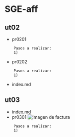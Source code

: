 # SGE-aff

## ut02
* pr0201
```
    Pasos a realizar:
    1) 
```
* pr0202
```
    Pasos a realizar:
    1) 
```
* index.md


## ut03
* index.md
* pr0301
![Imagen de factura](./mnt/data/1.png)
```
    Pasos a realizar:
    1) 
```
